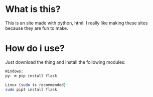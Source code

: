 # What is this?

This is an site made with python, html.
I really like making these sites because
they are fun to make.

# How do i use?

Just download the thing and install the following modules:

```bash
Windows:
py- m pip install flask

Linux (sudo is recommended):
sudo pip3 install flask
```
